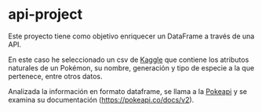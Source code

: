 # api-project

Este proyecto tiene como objetivo enriquecer un DataFrame a través de una API.

En este caso he seleccionado un csv de [Kaggle](https://www.kaggle.com/mariotormo/complete-pokemon-dataset-updated-090420?select=pokedex_%28Update_05.20%29.csv) que contiene los atributos naturales de un Pokémon, su nombre, generación y tipo de 
especie a la que pertenece, entre otros datos.

Analizada la información en formato dataframe, se llama a la [Pokeapi](https://pokeapi.co/) y se examina su documentación (https://pokeapi.co/docs/v2).


<img input="Pokeapi.png" width="250">
